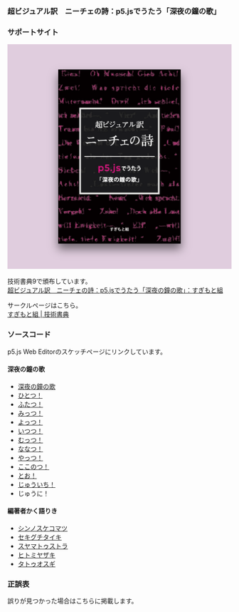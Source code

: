 ### 超ビジュアル訳　ニーチェの詩：p5.jsでうたう「深夜の鐘の歌」
### サポートサイト

[![cover](cover-and-bg.png)](https://techbookfest.org/product/5727504515989504)

技術書典9で頒布しています。  
[超ビジュアル訳　ニーチェの詩：p5.jsでうたう「深夜の鐘の歌」：すぎもと組](https://techbookfest.org/product/5727504515989504)

サークルページはこちら。  
[すぎもと組 | 技術書典](https://techbookfest.org/organization/5752355920281600)

### ソースコード

p5.js Web Editorのスケッチページにリンクしています。

#### 深夜の鐘の歌

- [深夜の鐘の歌](https://editor.p5js.org/sugi2000/sketches/RForLc1Xn)
- [ひとつ！](https://editor.p5js.org/hitomi/sketches/Nc7dniCvD)
- [ふたつ！](https://editor.p5js.org/kom-shin/sketches/OlS2LZPJB)
- [みっつ！](https://editor.p5js.org/hitomi/sketches/__IxSm3ez)
- [よっつ！](https://editor.p5js.org/TS5632/sketches/ord5dODu8)
- [いつつ！](https://editor.p5js.org/Sumikko-Mountain/sketches/h7iLrCbo6)
- [むっつ！](https://editor.p5js.org/kom-shin/sketches/WmvESYa-m)
- [ななつ！](https://editor.p5js.org/TS5632/sketches/7JuG8PYv_)
- [やっつ！](https://editor.p5js.org/kom-shin/sketches/19xmyznU6)
- [ここのつ！](https://editor.p5js.org/Sumikko-Mountain/sketches/BtZ5mCxK0)
- [とお！](https://editor.p5js.org/hitomi/sketches/F-xdzFiZ8)
- [じゅういち！](https://editor.p5js.org/Sumikko-Mountain/sketches/p-qzwQhYm)
- じゅうに！

#### 編著者かく語りき

- [シンノスケコマツ](https://editor.p5js.org/kom-shin/sketches/lKKwqZrLe)
- [セキグチタイキ](https://editor.p5js.org/TS5632/sketches/gNdjt8w0X)
- [スヤマトゥストラ](https://editor.p5js.org/Sumikko-Mountain/sketches/zxGjFAhgQ)
- [ヒトミヤザキ](https://editor.p5js.org/hitomi/sketches/qUZJsbQ0N)
- [タトゥオスギ](https://editor.p5js.org/sugi2000/sketches/bfh6-Bgrn)

### 正誤表

誤りが見つかった場合はこちらに掲載します。
